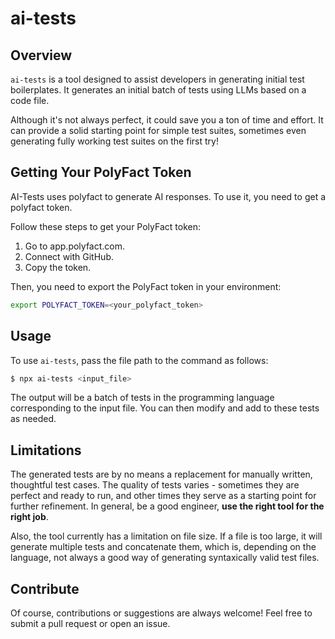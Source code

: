 # ai-tests

## Overview

`ai-tests` is a tool designed to assist developers in generating initial test boilerplates. It generates an initial batch of tests using LLMs based on a code file.

Although it's not always perfect, it could save you a ton of time and effort. It can provide a solid starting point for simple test suites, sometimes even generating fully working test suites on the first try!

## Getting Your PolyFact Token

AI-Tests uses polyfact to generate AI responses. To use it, you need to get a polyfact token.

Follow these steps to get your PolyFact token:

1. Go to app.polyfact.com.
2. Connect with GitHub.
3. Copy the token.

Then, you need to export the PolyFact token in your environment:

```bash
export POLYFACT_TOKEN=<your_polyfact_token>
```

## Usage

To use `ai-tests`, pass the file path to the command as follows:

```bash
$ npx ai-tests <input_file>
```

The output will be a batch of tests in the programming language corresponding to the input file. You can then modify and add to these tests as needed.

## Limitations

The generated tests are by no means a replacement for manually written, thoughtful test cases. The quality of tests varies - sometimes they are perfect and ready to run, and other times they serve as a starting point for further refinement. In general, be a good engineer, **use the right tool for the right job**.

Also, the tool currently has a limitation on file size. If a file is too large, it will generate multiple tests and concatenate them, which is, depending on the language, not always a good way of generating syntaxically valid test files.

## Contribute

Of course, contributions or suggestions are always welcome! Feel free to submit a pull request or open an issue.
